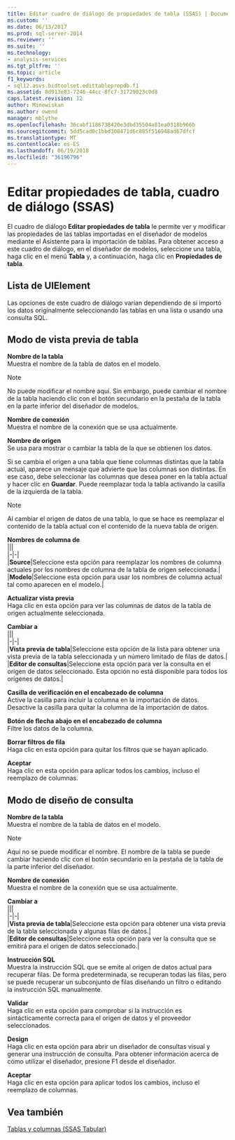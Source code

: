 ```yaml
---
title: Editar cuadro de diálogo de propiedades de tabla (SSAS) | Documentos de Microsoft
ms.custom: ''
ms.date: 06/13/2017
ms.prod: sql-server-2014
ms.reviewer: ''
ms.suite: ''
ms.technology:
- analysis-services
ms.tgt_pltfrm: ''
ms.topic: article
f1_keywords:
- sql12.asvs.bidtoolset.edittablepropdb.f1
ms.assetid: 8d913e83-7246-44cc-8fc7-31729023c0d8
caps.latest.revision: 12
author: Minewiskan
ms.author: owend
manager: mblythe
ms.openlocfilehash: 36cabf1186738420e3dbd35504a81ea0318b966b
ms.sourcegitcommit: 5dd5cad0c1bbd308471d6c885f516948ad67dfcf
ms.translationtype: MT
ms.contentlocale: es-ES
ms.lasthandoff: 06/19/2018
ms.locfileid: "36196796"
---
```

# <a name="edit-table-properties-dialog-box-ssas"></a>Editar propiedades de tabla, cuadro de diálogo (SSAS)
  El cuadro de diálogo **Editar propiedades de tabla** le permite ver y modificar las propiedades de las tablas importadas en el diseñador de modelos mediante el Asistente para la importación de tablas. Para obtener acceso a este cuadro de diálogo, en el diseñador de modelos, seleccione una tabla, haga clic en el menú **Tabla** y, a continuación, haga clic en **Propiedades de tabla**.  
  
## <a name="uielement-list"></a>Lista de UIElement  
 Las opciones de este cuadro de diálogo varían dependiendo de si importó los datos originalmente seleccionando las tablas en una lista o usando una consulta SQL.  
  
## <a name="table-preview-mode"></a>Modo de vista previa de tabla  
 **Nombre de la tabla**  
 Muestra el nombre de la tabla de datos en el modelo.  
  
> [!NOTE]  
>  No puede modificar el nombre aquí. Sin embargo, puede cambiar el nombre de la tabla haciendo clic con el botón secundario en la pestaña de la tabla en la parte inferior del diseñador de modelos.  
  
 **Nombre de conexión**  
 Muestra el nombre de la conexión que se usa actualmente.  
  
 **Nombre de origen**  
 Se usa para mostrar o cambiar la tabla de la que se obtienen los datos.  
  
 Si se cambia el origen a una tabla que tiene columnas distintas que la tabla actual, aparece un mensaje que advierte que las columnas son distintas. En ese caso, debe seleccionar las columnas que desea poner en la tabla actual y hacer clic en **Guardar**. Puede reemplazar toda la tabla activando la casilla de la izquierda de la tabla.  
  
> [!NOTE]  
>  Al cambiar el origen de datos de una tabla, lo que se hace es reemplazar el contenido de la tabla actual con el contenido de la nueva tabla de origen.  
  
 **Nombres de columna de**  
 |||  
|-|-|  
|**Source**|Seleccione esta opción para reemplazar los nombres de columna actuales por los nombres de columna de la tabla de origen seleccionada.|  
|**Modelo**|Seleccione esta opción para usar los nombres de columna actual tal como aparecen en el modelo.|  
  
 **Actualizar vista previa**  
 Haga clic en esta opción para ver las columnas de datos de la tabla de origen actualmente seleccionada.  
  
 **Cambiar a**  
 |||  
|-|-|  
|**Vista previa de tabla**|Seleccione esta opción de la lista para obtener una vista previa de la tabla seleccionada y un número limitado de filas de datos.|  
|**Editor de consultas**|Seleccione esta opción para ver la consulta en el origen de datos seleccionado. Esta opción no está disponible para todos los orígenes de datos.|  
  
 **Casilla de verificación en el encabezado de columna**  
 Active la casilla para incluir la columna en la importación de datos. Desactive la casilla para quitar la columna de la importación de datos.  
  
 **Botón de flecha abajo en el encabezado de columna**  
 Filtre los datos de la columna.  
  
 **Borrar filtros de fila**  
 Haga clic en esta opción para quitar los filtros que se hayan aplicado.  
  
 **Aceptar**  
 Haga clic en esta opción para aplicar todos los cambios, incluso el reemplazo de columnas.  
  
## <a name="query-design-mode"></a>Modo de diseño de consulta  
 **Nombre de la tabla**  
 Muestra el nombre de la tabla de datos en el modelo.  
  
> [!NOTE]  
>  Aquí no se puede modificar el nombre. El nombre de la tabla se puede cambiar haciendo clic con el botón secundario en la pestaña de la tabla de la parte inferior del diseñador.  
  
 **Nombre de conexión**  
 Muestra el nombre de la conexión que se usa actualmente.  
  
 **Cambiar a**  
 |||  
|-|-|  
|**Vista previa de tabla**|Seleccione esta opción para obtener una vista previa de la tabla seleccionada y algunas filas de datos.|  
|**Editor de consultas**|Seleccione esta opción para ver la consulta que se emitirá para el origen de datos seleccionado.|  
  
 **Instrucción SQL**  
 Muestra la instrucción SQL que se emite al origen de datos actual para recuperar filas. De forma predeterminada, se recuperan todas las filas, pero se puede recuperar un subconjunto de filas diseñando un filtro o editando la instrucción SQL manualmente.  
  
 **Validar**  
 Haga clic en esta opción para comprobar si la instrucción es sintácticamente correcta para el origen de datos y el proveedor seleccionados.  
  
 **Design**  
 Haga clic en esta opción para abrir un diseñador de consultas visual y generar una instrucción de consulta. Para obtener información acerca de cómo utilizar el diseñador, presione F1 desde el diseñador.  
  
 **Aceptar**  
 Haga clic en esta opción para aplicar todos los cambios, incluso el reemplazo de columnas.  
  
## <a name="see-also"></a>Vea también  
 [Tablas y columnas &#40;SSAS Tabular&#41;](tabular-models/tables-and-columns-ssas-tabular.md)  
  
  